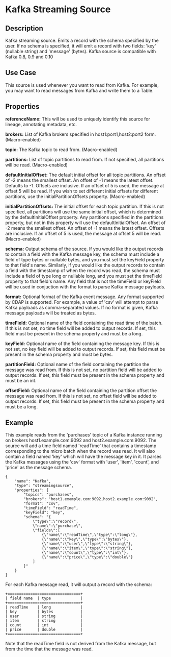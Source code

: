 # Kafka Streaming Source


Description
-----------
Kafka streaming source. Emits a record with the schema specified by the user. If no schema
is specified, it will emit a record with two fields: 'key' (nullable string) and 'message'
(bytes). Kafka source is compatible with Kafka 0.8, 0.9 and 0.10


Use Case
--------
This source is used whenever you want to read from Kafka. For example, you may want to read messages
from Kafka and write them to a Table.


Properties
----------
**referenceName:** This will be used to uniquely identify this source for lineage, annotating metadata, etc.

**brokers:** List of Kafka brokers specified in host1:port1,host2:port2 form. (Macro-enabled)

**topic:** The Kafka topic to read from. (Macro-enabled)

**partitions:** List of topic partitions to read from. If not specified, all partitions will be read. (Macro-enabled)

**defaultInitialOffset:** The default initial offset for all topic partitions.
An offset of -2 means the smallest offset. An offset of -1 means the latest offset. Defaults to -1.
Offsets are inclusive. If an offset of 5 is used, the message at offset 5 will be read.
If you wish to set different initial offsets for different partitions, use the initialPartitionOffsets property. (Macro-enabled)

**initialPartitionOffsets:** The initial offset for each topic partition. If this is not specified,
all partitions will use the same initial offset, which is determined by the defaultInitialOffset property.
Any partitions specified in the partitions property, but not in this property will use the defaultInitialOffset.
An offset of -2 means the smallest offset. An offset of -1 means the latest offset.
Offsets are inclusive. If an offset of 5 is used, the message at offset 5 will be read. (Macro-enabled)

**schema:** Output schema of the source. If you would like the output records to contain a field with the
Kafka message key, the schema must include a field of type bytes or nullable bytes, and you must set the
keyField property to that field's name. Similarly, if you would like the output records to contain a field with
the timestamp of when the record was read, the schema must include a field of type long or nullable long, and you
must set the timeField property to that field's name. Any field that is not the timeField or keyField will be used
in conjuction with the format to parse Kafka message payloads.

**format:** Optional format of the Kafka event message. Any format supported by CDAP is supported.
For example, a value of 'csv' will attempt to parse Kafka payloads as comma-separated values.
If no format is given, Kafka message payloads will be treated as bytes.

**timeField:** Optional name of the field containing the read time of the batch.
If this is not set, no time field will be added to output records.
If set, this field must be present in the schema property and must be a long.

**keyField:** Optional name of the field containing the message key.
If this is not set, no key field will be added to output records.
If set, this field must be present in the schema property and must be bytes.

**partitionField:** Optional name of the field containing the partition the message was read from.
If this is not set, no partition field will be added to output records.
If set, this field must be present in the schema property and must be an int.

**offsetField:** Optional name of the field containing the partition offset the message was read from.
If this is not set, no offset field will be added to output records.
If set, this field must be present in the schema property and must be a long.


Example
-------
This example reads from the 'purchases' topic of a Kafka instance running
on brokers host1.example.com:9092 and host2.example.com:9092. The source will add
a time field named 'readTime' that contains a timestamp corresponding to the micro
batch when the record was read. It will also contain a field named 'key' which will have
the message key in it. It parses the Kafka messages using the 'csv' format
with 'user', 'item', 'count', and 'price' as the message schema.

    {
        "name": "Kafka",
        "type": "streamingsource",
        "properties": {
            "topics": "purchases",
            "brokers": "host1.example.com:9092,host2.example.com:9092",
            "format": "csv",
            "timeField": "readTime",
            "keyField": "key",
            "schema": "{
                \"type\":\"record\",
                \"name\":\"purchase\",
                \"fields\":[
                    {\"name\":\"readTime\",\"type\":\"long\"},
                    {\"name\":\"key\",\"type\":\"bytes\"},
                    {\"name\":\"user\",\"type\":\"string\"},
                    {\"name\":\"item\",\"type\":\"string\"},
                    {\"name\":\"count\",\"type\":\"int\"},
                    {\"name\":\"price\",\"type\":\"double\"}
                ]
            }"
        }
    }

For each Kafka message read, it will output a record with the schema:

    +================================+
    | field name  | type             |
    +================================+
    | readTime    | long             |
    | key         | bytes            |
    | user        | string           |
    | item        | string           |
    | count       | int              |
    | price       | double           |
    +================================+

Note that the readTime field is not derived from the Kafka message, but from the time that the
message was read.
